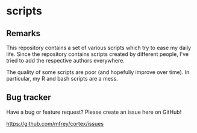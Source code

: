 scripts
=======

Remarks
---------------------
This repository contains a set of various scripts which try to ease my
daily life. Since the repository contains scripts created by different
people, I've tried to add the respective authors everywhere.

The quality of some scripts are poor (and hopefully improve over time).
In particular, my R and bash scripts are a mess. 


Bug tracker
-----------
Have a bug or feature request? Please create an issue here on GitHub!

https://github.com/mfrey/cortex/issues
